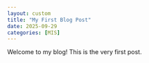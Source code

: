 ```yaml
---
layout: custom
title: "My First Blog Post"
date: 2025-09-29
categories: [MIS]
---
```


Welcome to my blog! This is the very first post.
